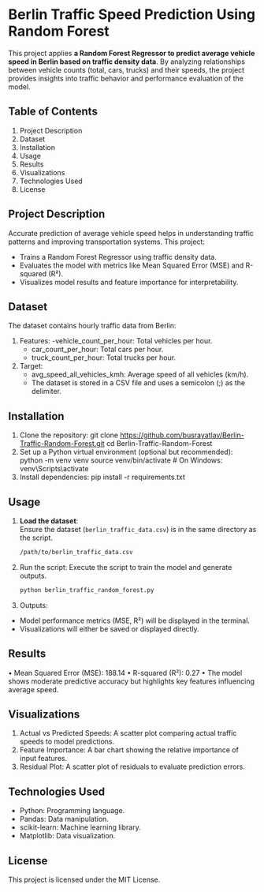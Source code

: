 # Berlin Traffic Speed Prediction Using Random Forest

This project applies **a Random Forest Regressor to predict average vehicle speed in Berlin based on traffic density data**. By analyzing relationships between vehicle counts (total, cars, trucks) and their speeds, the project provides insights into traffic behavior and performance evaluation of the model.
 
## Table of Contents
1.	Project Description
2.	Dataset
3.	Installation
4.	Usage
5.	Results
6.	Visualizations
7.	Technologies Used
8.	License
 
## Project Description

Accurate prediction of average vehicle speed helps in understanding traffic patterns and improving transportation systems. This project:
-	Trains a Random Forest Regressor using traffic density data.
-	Evaluates the model with metrics like Mean Squared Error (MSE) and R-squared (R²).
-	Visualizes model results and feature importance for interpretability.
 
## Dataset

The dataset contains hourly traffic data from Berlin:
1. Features:
   -vehicle_count_per_hour: Total vehicles per hour.
   - car_count_per_hour: Total cars per hour.
   - truck_count_per_hour: Total trucks per hour.
2. Target:
   - avg_speed_all_vehicles_kmh: Average speed of all vehicles (km/h).
   - The dataset is stored in a CSV file and uses a semicolon (;) as the delimiter.
 
## Installation
1.	Clone the repository:
git clone https://github.com/busrayatlav/Berlin-Traffic-Random-Forest.git
cd Berlin-Traffic-Random-Forest
2.	Set up a Python virtual environment (optional but recommended):
python -m venv venv
source venv/bin/activate  # On Windows: venv\Scripts\activate
3.	Install dependencies:
pip install -r requirements.txt
 
## Usage

1. **Load the dataset**:  
   Ensure the dataset (`berlin_traffic_data.csv`) is in the same directory as the script.

   ```bash
   /path/to/berlin_traffic_data.csv
   
2. Run the script:
Execute the script to train the model and generate outputs.

   ```bash
   python berlin_traffic_random_forest.py
   
3. Outputs:
   
- Model performance metrics (MSE, R²) will be displayed in the terminal.
- Visualizations will either be saved or displayed directly.

## Results
•	Mean Squared Error (MSE): 188.14
•	R-squared (R²): 0.27
•	The model shows moderate predictive accuracy but highlights key features influencing average speed.
 
## Visualizations
1.	Actual vs Predicted Speeds: A scatter plot comparing actual traffic speeds to model predictions. 
2.	Feature Importance: A bar chart showing the relative importance of input features. 
3.	Residual Plot: A scatter plot of residuals to evaluate prediction errors. 
 
## Technologies Used
-	Python: Programming language.
-	Pandas: Data manipulation.
-	scikit-learn: Machine learning library.
-	Matplotlib: Data visualization.
 
## License
This project is licensed under the MIT License.
